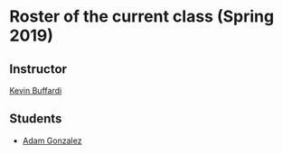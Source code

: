 # Roster of the current class (Spring 2019)

## Instructor

[Kevin Buffardi](https://github.com/kbuffardi)

## Students

* [Adam Gonzalez](https://github.com/AdamGonzalezJr) 

